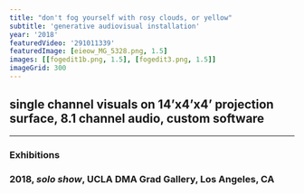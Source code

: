 ```yaml
---
title: "don't fog yourself with rosy clouds, or yellow"
subtitle: 'generative audiovisual installation'
year: '2018'
featuredVideo: '291011339'
featuredImage: [eieow_MG_5328.png, 1.5]
images: [[fogedit1b.png, 1.5], [fogedit3.png, 1.5]]
imageGrid: 300
---
```


## single channel visuals on 14’x4’x4’ projection surface, 8.1 channel audio, custom software

---

### **Exhibitions**

### 2018, _solo show_, UCLA DMA Grad Gallery, Los Angeles, CA

